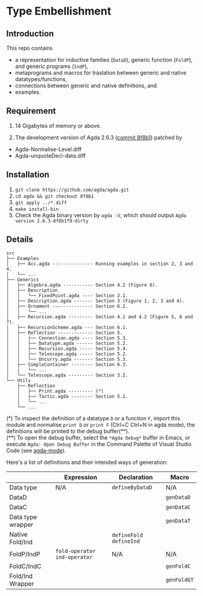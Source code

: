 # Type Embellishment

## Introduction

This repo contains
* a representation for inductive families (`DataD`), generic function (`FoldP`), and generic programs (`IndP`),
* metaprograms and macros for traslation between generic and native datatypes/functions,
* connections between generic and native definitions, and
* examples.

## Requirement

1. 14 Gigabytes of memory or above.

2. The development version of Agda 2.6.3 ([commit 8f8b1](https://github.com/agda/agda/commit/8f8b1f981a9d22bbb80316334964501c3958813f))
  patched by
  * Agda-Normalise-Level.diff
  * Agda-unquoteDecl-data.diff 

## Installation
1. `git clone https://github.com/agda/agda.git`
2. `cd agda && git checkout 8f8b1`
3. `git apply ../*.diff`
4. `make install-bin`
5. Check the Agda binary version by `agda -V`, which should output `Agda version 2.6.3-8f8b1f9-dirty`

## Details

	src
	├── Examples
	│   ├── Acc.agda --------------- Running examples in section 2, 3 and 4.
	│   └── ...
	├── Generics
	│   ├── Algebra.agda ----------- Section 4.2 (Figure 6).
	│   ├── Description
	│   │   └── FixedPoint.agda ---- Section 2.1.
	│   ├── Description.agda ------- Section 3 (Figure 1, 2, 3 and 4).
	│   ├── Ornament --------------- Section 6.2.
	│   │   └── ...
	│   ├── Recursion.agda --------- Section 4.1 and 4.2 (Figure 5, 6 and 7).
	│   ├── RecursionScheme.agda --- Section 6.1.
	│   ├── Reflection ------------- Section 5.
	│   │   ├── Connection.agda ---- Section 5.3.
	│   │   ├── Datatype.agda ------ Section 5.2.
	│   │   ├── Recursion.agda ----- Section 5.4.
	│   │   ├── Telescope.agda ----- Section 5.2.
	│   │   └── Uncurry.agda ------- Section 5.3.
	│   ├── SimpleContainer -------- Section 6.3.
	│   │   └── ...
	│   └── Telescope.agda --------- Section 3.2.
	└── Utils
	    ├── Reflection
	    │   ├── Print.agda --------- (*)
	    │   ├── Tactic.agda -------- Section 5.2.
	    │   └── ...
	    └── ...

(\*) To inspect the definition of a datatype `D` or a function `F`, import this module and normalise `print D` or `print F` (Ctrl+C Ctrl+N in agda mode), the definitions will be printed to the debug buffer(\*\*).  
(\*\*) To open the debug buffer, select the `*Agda Debug*` buffer in Emacs, or execute `Agda: Open Debug Buffer` in the Command Palette of Visual Studio Code (see [agda-mode](https://marketplace.visualstudio.com/items?itemName=banacorn.agda-mode)).

Here's a list of definitions and their intended ways of generation: 

|                  |   Expression                    | Declaration            |  Macro      |
|------------------|---------------------------------|------------------------|-------------|
| Data type        | N/A                             | `defineByDataD`        | N/A         |
| DataD            |                                 |                        | `genDataD`  |
| DataC            |                                 |                        | `genDataC`  |
| Data type wrapper|                                 |                        | `genDataT`  |
| Native Fold/Ind  |                                 |`defineFold` `defineInd`|             |
| FoldP/IndP       | `fold-operator` `ind-operator`  | N/A                    |  N/A        |
| FoldC/IndC       |                                 |                        | `genFoldC`  |
| Fold/Ind Wrapper |                                 |                        | `genFoldGT` |
